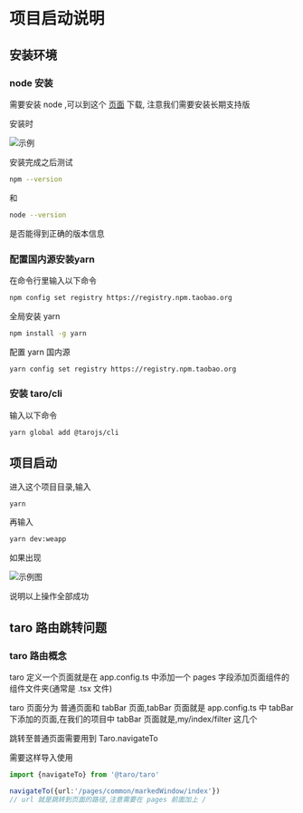 # 项目启动说明

## 安装环境

### node 安装

需要安装 node ,可以到这个 [页面](https://nodejs.org/zh-cn/) 下载,
注意我们需要安装长期支持版

安装时 

![示例](https://ftp.bmp.ovh/imgs/2020/10/5fcd725d45564509.png)

安装完成之后测试

```bash
npm --version
```

和

```bash
node --version
```

是否能得到正确的版本信息

### 配置国内源安装yarn

在命令行里输入以下命令

```bash
npm config set registry https://registry.npm.taobao.org
```

全局安装 yarn 

```bash
npm install -g yarn
```

配置 yarn 国内源

```bash
yarn config set registry https://registry.npm.taobao.org
```

### 安装 taro/cli

输入以下命令

```bash
yarn global add @tarojs/cli
```

## 项目启动

进入这个项目目录,输入

```bash
yarn
```

再输入

```bash
yarn dev:weapp
```

如果出现

![示例图](https://ftp.bmp.ovh/imgs/2020/10/1a8f42e29bfca6b6.png)

说明以上操作全部成功

## taro 路由跳转问题

### taro 路由概念

taro 定义一个页面就是在 app.config.ts 中添加一个 pages 字段添加页面组件的组件文件夹(通常是 .tsx 文件)

taro 页面分为 普通页面和 tabBar 页面,tabBar 页面就是 app.config.ts 中 tabBar 下添加的页面,在我们的项目中 tabBar 页面就是,my/index/filter 这几个

跳转至普通页面需要用到 Taro.navigateTo

需要这样导入使用

```typescript
import {navigateTo} from '@taro/taro'

navigateTo({url:'/pages/common/markedWindow/index'})
// url 就是跳转到页面的路径,注意需要在 pages 前面加上 /
```
